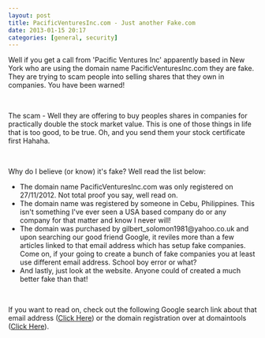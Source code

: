 ```yaml
---
layout: post
title: PacificVenturesInc.com - Just another Fake.com
date: 2013-01-15 20:17
categories: [general, security]
---
```

Well if you get a call from 'Pacific Ventures Inc' apparently based in New York who are using the domain name PacificVenturesInc.com they are fake. They are trying to scam people into selling shares that they own in companies. You have been warned!

&nbsp;

The scam - Well they are offering to buy peoples shares in companies for practically double the stock market value. This is one of those things in life that is too good, to be true. Oh, and you send them your stock certificate first Hahaha.

&nbsp;

Why do I believe (or know) it's fake? Well read the list below:
<ul>
	<li>The domain name PacificVenturesInc.com was only registered on 27/11/2012. Not total proof you say, well read on.</li>
	<li>The domain name was registered by someone in Cebu, Philippines. This isn't something I've ever seen a USA based company do or any company for that matter and know I never will!</li>
	<li>The domain was purchased by gilbert_solomon1981@yahoo.co.uk and upon searching our good friend Google, it reviles more than a few articles linked to that email address which has setup fake companies. Come on, if your going to create a bunch of fake companies you at least use different email address. School boy error or what?</li>
	<li>And lastly, just look at the website. Anyone could of created a much better fake than that!</li>
</ul>
&nbsp;

If you want to read on, check out the following Google search link about that email address (<a title="Google Search" href="http://www.google.co.uk/#hl=en&amp;q=gilbert_solomon1981%40yahoo.com&amp;oq=gilbert_solomon1981%40yahoo.com" target="_blank">Click Here</a>) or the domain registration over at domaintools (<a title="Domaintools.com" href="http://whois.domaintools.com/pacificventuresinc.com" target="_blank">Click Here</a>).
